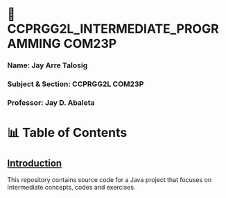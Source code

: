 # 💫 CCPRGG2L_INTERMEDIATE_PROGRAMMING COM23P        
### Name: Jay Arre Talosig  
### Subject & Section: CCPRGG2L COM23P   
### Professor: Jay D. Abaleta          

# 📊 Table of Contents

## [Introduction](#introduction)
This repository contains source code for a Java project that focuses on Intermediate concepts, codes and exercises.
